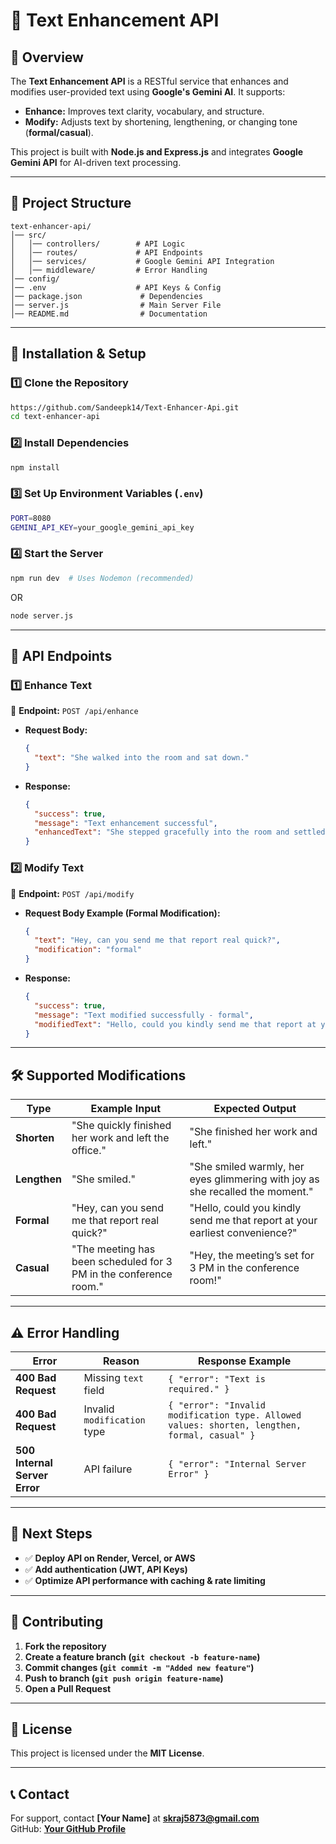 # 📌 Text Enhancement API

## 🚀 Overview
The **Text Enhancement API** is a RESTful service that enhances and modifies user-provided text using **Google's Gemini AI**. It supports:
- **Enhance:** Improves text clarity, vocabulary, and structure.
- **Modify:** Adjusts text by shortening, lengthening, or changing tone (**formal/casual**).

This project is built with **Node.js and Express.js** and integrates **Google Gemini API** for AI-driven text processing.

---

## 📂 Project Structure
```
text-enhancer-api/
│── src/
│   │── controllers/        # API Logic
│   │── routes/             # API Endpoints
│   │── services/           # Google Gemini API Integration
│   │── middleware/         # Error Handling
│── config/
│── .env                    # API Keys & Config
│── package.json             # Dependencies
│── server.js                # Main Server File
│── README.md                # Documentation
```

---

## 🔧 Installation & Setup
### **1️⃣ Clone the Repository**
```sh
https://github.com/Sandeepk14/Text-Enhancer-Api.git
cd text-enhancer-api
```

### **2️⃣ Install Dependencies**
```sh
npm install
```

### **3️⃣ Set Up Environment Variables (`.env`)**
```sh
PORT=8080
GEMINI_API_KEY=your_google_gemini_api_key
```

### **4️⃣ Start the Server**
```sh
npm run dev  # Uses Nodemon (recommended)
```
OR  
```sh
node server.js
```

---

## 📌 API Endpoints

### **1️⃣ Enhance Text**
🔹 **Endpoint:**  `POST /api/enhance`
- **Request Body:**
  ```json
  {
    "text": "She walked into the room and sat down."
  }
  ```
- **Response:**
  ```json
  {
    "success": true,
    "message": "Text enhancement successful",
    "enhancedText": "She stepped gracefully into the room and settled into a chair with ease."
  }
  ```

### **2️⃣ Modify Text**
🔹 **Endpoint:** `POST /api/modify`
- **Request Body Example (Formal Modification):**
  ```json
  {
    "text": "Hey, can you send me that report real quick?",
    "modification": "formal"
  }
  ```
- **Response:**
  ```json
  {
    "success": true,
    "message": "Text modified successfully - formal",
    "modifiedText": "Hello, could you kindly send me that report at your earliest convenience?"
  }
  ```

---

## 🛠 Supported Modifications
| **Type**  | **Example Input**  | **Expected Output**  |
|----------|-------------------|---------------------|
| **Shorten**  | "She quickly finished her work and left the office." | "She finished her work and left." |
| **Lengthen** | "She smiled." | "She smiled warmly, her eyes glimmering with joy as she recalled the moment." |
| **Formal**   | "Hey, can you send me that report real quick?" | "Hello, could you kindly send me that report at your earliest convenience?" |
| **Casual**   | "The meeting has been scheduled for 3 PM in the conference room." | "Hey, the meeting’s set for 3 PM in the conference room!" |

---

## ⚠️ Error Handling
| **Error** | **Reason** | **Response Example** |
|-----------|-----------|----------------------|
| **400 Bad Request** | Missing `text` field | `{ "error": "Text is required." }` |
| **400 Bad Request** | Invalid `modification` type | `{ "error": "Invalid modification type. Allowed values: shorten, lengthen, formal, casual" }` |
| **500 Internal Server Error** | API failure | `{ "error": "Internal Server Error" }` |

---

## 🎯 Next Steps
- ✅ **Deploy API on Render, Vercel, or AWS**
- ✅ **Add authentication (JWT, API Keys)**
- ✅ **Optimize API performance with caching & rate limiting**

---

## 🤝 Contributing
1. **Fork the repository**
2. **Create a feature branch (`git checkout -b feature-name`)**
3. **Commit changes (`git commit -m "Added new feature"`)**
4. **Push to branch (`git push origin feature-name`)**
5. **Open a Pull Request**

---

## 📜 License
This project is licensed under the **MIT License**.

---

## 📞 Contact
For support, contact **[Your Name]** at **skraj5873@gmail.com**  
GitHub: **[Your GitHub Profile](https://github.com/Sandeepk14/)**

